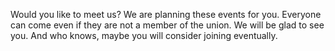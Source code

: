 Would you like to meet us? We are planning these events for you. Everyone can come even if they are not a member of the union. We will be glad to see you. And who knows, maybe you will consider joining eventually.

<!--- (if počet eventů === 0)
Right now we are planning the events where we can meet. Would you like to know about them first-hand? Leave us your email and we will contact you.

(připojit kecy o tom, jak naložíme s jejich emailem, např. "Your email adress will be used only to inform you about the upcoming event of the ICT Union.")
-->
